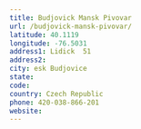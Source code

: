 ```yaml
---
title: Budjovick Mansk Pivovar
url: /budjovick-mansk-pivovar/
latitude: 40.1119
longitude: -76.5031
address1: Lidick  51
address2: 
city: esk Budjovice
state: 
code: 
country: Czech Republic
phone: 420-038-866-201
website: 
---
```


